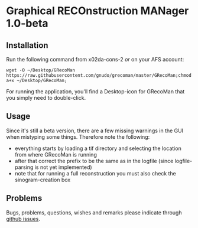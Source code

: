 Graphical RECOnstruction MANager 1.0-beta
========

## Installation
Run the following command from x02da-cons-2 *or* on your AFS account:

```
wget -O ~/Desktop/GRecoMan https://raw.githubusercontent.com/gnudo/grecoman/master/GRecoMan;chmod a+x ~/Desktop/GRecoMan;
```

For running the application, you'll find a Desktop-icon for GRecoMan that you simply need to double-click.

## Usage

Since it's still a beta version, there are a few missing warnings in the GUI when mistyping some things. Therefore note the following:

* everything starts by loading a tif directory and selecting the location from where GRecoMan is running
* after that correct the prefix to be the same as in the logfile (since logfile-parsing is not yet implemented)
* note that for running a full reconstruction you must also check the sinogram-creation box

## Problems

Bugs, problems, questions, wishes and remarks please indicate through [github issues](https://github.com/gnudo/grecoman/issues).

